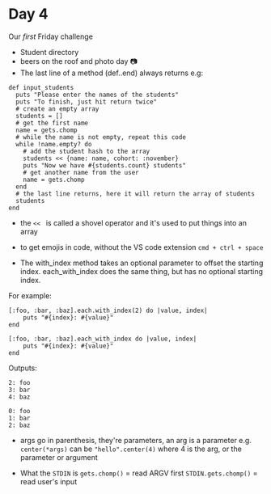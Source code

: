 # Day 4

Our *first* Friday challenge

- Student directory
- beers on the roof and photo day 📷
- The last line of a method (def..end) always returns e.g:
```
def input_students
  puts "Please enter the names of the students"
  puts "To finish, just hit return twice"
  # create an empty array
  students = []
  # get the first name
  name = gets.chomp
  # while the name is not empty, repeat this code
  while !name.empty? do
    # add the student hash to the array
    students << {name: name, cohort: :november}
    puts "Now we have #{students.count} students"
    # get another name from the user
    name = gets.chomp
  end
  # the last line returns, here it will return the array of students
  students
end
```
- the ```<< ``` is called a shovel operator and it's used to put things into an array

- to get emojis in code, without the VS code extension ```cmd + ctrl + space```

- The with_index method takes an optional parameter to offset the starting index. each_with_index does the same thing, but has no optional starting index.

For example:
```
[:foo, :bar, :baz].each.with_index(2) do |value, index|
    puts "#{index}: #{value}"
end

[:foo, :bar, :baz].each_with_index do |value, index|
    puts "#{index}: #{value}"
end
```

Outputs:

```
2: foo
3: bar
4: baz

0: foo
1: bar
2: baz
```

- args go in parenthesis, they're parameters, an arg is a parameter e.g. ```center(*args)``` can be 
```"hello".center(4)``` where 4 is the arg, or the parameter or argument

- What the ```STDIN``` is 
```gets.chomp()``` = read ARGV first
```STDIN.gets.chomp()``` = read user's input